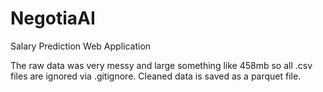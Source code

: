# NegotiaAI

Salary Prediction Web Application

The raw data was very messy and large something like 458mb so all .csv files are ignored via .gitignore.
Cleaned data is saved as a parquet file.
